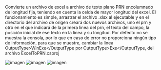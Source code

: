 Convierte un archivo de excel a archivo de texto plano PRN encolumnado de longitud fija, teniendo en cuenta la celda de mayor longitud del excel.
El funcionamiento es simple, arrastrar el archivo .xlsx al ejecutable y en el directorio del archivo de origen creará dos nuevos archivos, uno el prn y otro en el que indicará de la primera linea del prn, el texto del campo, la posición inicial de ese texto en la linea y su longitud.
Por defecto no se muestra la consola, por lo que en caso de error no proporciona ningún tipo de información, para que se muestre, cambiar la linea OutputType>WinExe</OutputType por OutputType>Exe</OutputType, del archivo ExcelToPRN.csproj

![imagen](https://github.com/user-attachments/assets/a5d335b8-ad9d-4063-be85-93f46001c9b8)
![imagen](https://github.com/user-attachments/assets/20cd661a-d2d9-4603-91b3-f75e1a93ed14)
![imagen](https://github.com/user-attachments/assets/83ab46b4-369f-4230-b2d9-26999391592b)

